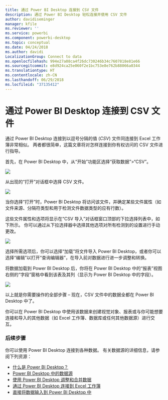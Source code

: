 ```yaml
---
title: 通过 Power BI Desktop 连接到 CSV 文件
description: 通过 Power BI Desktop 轻松连接并使用 CSV 文件
author: davidiseminger
manager: kfile
ms.reviewer: ''
ms.service: powerbi
ms.component: powerbi-desktop
ms.topic: conceptual
ms.date: 04/24/2018
ms.author: davidi
LocalizationGroup: Connect to data
ms.openlocfilehash: 994e27a08ca4f26dc730246b34c7607818e81e66
ms.sourcegitcommit: e8d924ca25e060f2e1bc753e8e762b88066a0344
ms.translationtype: HT
ms.contentlocale: zh-CN
ms.lasthandoff: 06/29/2018
ms.locfileid: "37135412"
---
```

# <a name="connect-to-csv-files-in-power-bi-desktop"></a>通过 Power BI Desktop 连接到 CSV 文件
通过 Power BI Desktop 连接到以逗号分隔的值 (*CSV*) 文件同连接到 Excel 工作簿非常相似。 两者都很简单，这篇文章将对怎样连接到你有权访问的 CSV 文件进行指导。

首先，在 Power BI Desktop 中，从“开始”功能区选择“获取数据”>“CSV”。

![](media/desktop-connect-csv/connect-to-csv_1.png)

从出现的“打开”对话框中选择 CSV 文件。

![](media/desktop-connect-csv/connect-to-csv_2.png)

当你选择“打开”时，Power BI Desktop 将访问该文件，并确定某些文件属性（如文件来源、分隔符类型和用于检测文件数据类型的应有行数）。

这些文件属性和选项将显示在“CSV 导入”对话框窗口顶部的下拉选择列表中，如下所示。 你可以通过从下拉选择器中选择其他选项对所有检测到的设置进行手动更改。

![](media/desktop-connect-csv/connect-to-csv_3.png)

选择所需选项后，你可以选择“加载”将文件导入 Power BI Desktop，或者你可以选择“编辑”以打开“查询编辑器”，在导入前对数据进行进一步调整和转换。

将数据加载到 Power BI Desktop 后，你将在 Power BI Desktop 中的“报表”视图右侧的“字段”窗格中看到该表及其列（显示为 Power BI Desktop 中的字段）。

![](media/desktop-connect-csv/connect-to-csv_4.png)

以上就是你需要操作的全部步骤 – 现在，CSV 文件中的数据全都在 Power BI Desktop 中了。

你可以在 Power BI Desktop 中使用该数据来创建视觉对象、报表或与你可能想要连接和导入的其他数据（如 Excel 工作簿、数据库或任何其他数据源）进行交互。

### <a name="next-steps"></a>后续步骤
你可以使用 Power BI Desktop 连接到各种数据。 有关数据源的详细信息，请参阅下列资源：

* [什么是 Power BI Desktop？](desktop-what-is-desktop.md)
* [Power BI Desktop 中的数据源](desktop-data-sources.md)
* [使用 Power BI Desktop 调整和合并数据](desktop-shape-and-combine-data.md)
* [通过 Power BI Desktop 连接到 Excel 工作簿](desktop-connect-excel.md)   
* [直接将数据输入到 Power BI Desktop 中](desktop-enter-data-directly-into-desktop.md)   

